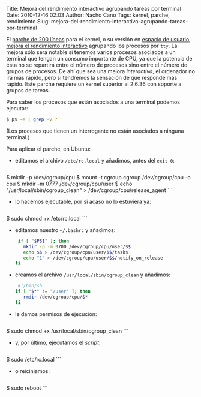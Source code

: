 Title: Mejora del rendimiento interactivo agrupando tareas por terminal
Date: 2010-12-16 02:03
Author: Nacho Cano
Tags: kernel, parche, rendimiento
Slug: mejora-del-rendimiento-interactivo-agrupando-tareas-por-terminal

El [parche de 200 líneas][] para el kernel, o su versión en [espacio de
usuario][], [mejora el rendimiento interactivo][] agrupando los procesos
por `tty`. La mejora sólo será notable si tenemos varios procesos
asociados a un terminal que tengan un consumo importante de CPU, ya que
la potencia de ésta no se repartirá entre el número de procesos sino
entre el número de grupos de procesos. De ahí que sea una mejora
_interactiva_, el ordenador no irá más rápido, pero sí tendremos la
sensación de que responde más rápido. Este parche requiere un kernel
superior al 2.6.36 con soporte a grupos de tareas.

Para saber los procesos que están asociados a una terminal podemos
ejecutar:

```bash
$ ps -e | grep -v ?
```

(Los procesos que tienen un interrogante no están asociados a ninguna
terminal.)

Para aplicar el parche, en Ubuntu:

-   editamos el archivo `/etc/rc.local` y añadimos, antes del `exit 0`:

    ```bash
$ mkdir -p /dev/cgroup/cpu
$ mount -t cgroup cgroup /dev/cgroup/cpu -o cpu
$ mkdir -m 0777 /dev/cgroup/cpu/user
$ echo "/usr/local/sbin/cgroup_clean" > /dev/cgroup/cpu/release_agent
    ```

-   lo hacemos ejecutable, por si acaso no lo estuviera ya:

    ```bash
$ sudo chmod +x /etc/rc.local
    ```

-   editamos nuestro `~/.bashrc` y añadimos:

    ```bash
     if [ "$PS1" ]; then
       mkdir -p -m 0700 /dev/cgroup/cpu/user/$$
       echo $$ > /dev/cgroup/cpu/user/$$/tasks
       echo "1" > /dev/cgroup/cpu/user/$$/notify_on_release
    fi
    ```

-   creamos el archivo `/usr/local/sbin/cgroup_clean` y añadimos:

    ```bash
     #!/bin/sh
    if [ "$*" != "/user" ]; then
       rmdir /dev/cgroup/cpu/$*
    fi
    ```

-   le damos permisos de ejecución:

    ```bash
$ sudo chmod +x /usr/local/sbin/cgroup_clean
    ```

-   y, por último, ejecutamos el _script_:

    ```bash
$ sudo /etc/rc.local
    ```

-   o reiciniamos:

    ```bash
$ sudo reboot
    ```

  [parche de 200 líneas]: http://lkml.org/lkml/2010/10/19/123
    "parche de 200 líneas"
  [espacio de usuario]: http://usemoslinux.blogspot.com/2010/11/foto-resumen-tras-haber-realizado-el.html
    "espacio de usuario"
  [mejora el rendimiento interactivo]: http://ubuntulife.wordpress.com/2010/11/20/el-parche-milagro-de-linux-de-200-lineas-implementado-en-4-lineas-de-bash/#comment-43848
    "mejora el rendimiento interactivo"
